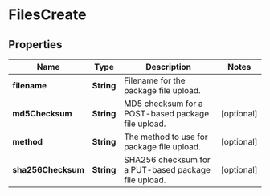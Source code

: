 
# FilesCreate

## Properties
Name | Type | Description | Notes
------------ | ------------- | ------------- | -------------
**filename** | **String** | Filename for the package file upload. | 
**md5Checksum** | **String** | MD5 checksum for a POST-based package file upload. |  [optional]
**method** | **String** | The method to use for package file upload. |  [optional]
**sha256Checksum** | **String** | SHA256 checksum for a PUT-based package file upload. |  [optional]



